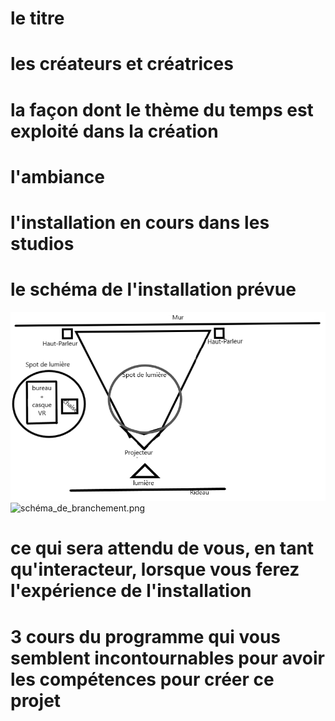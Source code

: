 # le titre

# les créateurs et créatrices
# la façon dont le thème du temps est exploité dans la création
# l'ambiance
# l'installation en cours dans les studios 
# le schéma de l'installation prévue 
![planV2.png](medias/planV2.png)
![schéma_de_branchement.png](medias/schéma_de_branchement.png)
# ce qui sera attendu de vous, en tant qu'interacteur, lorsque vous ferez l'expérience de l'installation
# 3 cours du programme qui vous semblent incontournables pour avoir les compétences pour créer ce projet
